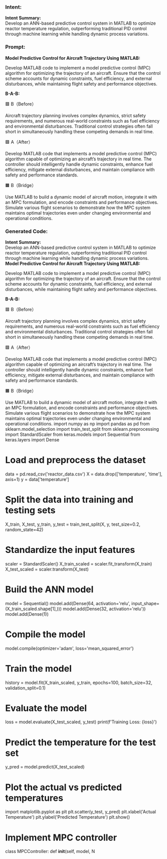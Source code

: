 ### Intent:
**Intent Summary:**  
Develop an ANN-based predictive control system in MATLAB to optimize reactor temperature regulation, outperforming traditional PID control through machine learning while handling dynamic process variations.

### Prompt:
**Model Predictive Control for Aircraft Trajectory Using MATLAB:**

Develop MATLAB code to implement a model predictive control (MPC) algorithm for optimizing the trajectory of an aircraft. Ensure that the control scheme accounts for dynamic constraints, fuel efficiency, and external disturbances, while maintaining flight safety and performance objectives.

**B-A-B:**

🟥 B（Before）

Aircraft trajectory planning involves complex dynamics, strict safety requirements, and numerous real-world constraints such as fuel efficiency and environmental disturbances. Traditional control strategies often fall short in simultaneously handling these competing demands in real time.

🟩 A（After）

Develop MATLAB code that implements a model predictive control (MPC) algorithm capable of optimizing an aircraft’s trajectory in real time. The controller should intelligently handle dynamic constraints, enhance fuel efficiency, mitigate external disturbances, and maintain compliance with safety and performance standards.

🟧 B（Bridge）

Use MATLAB to build a dynamic model of aircraft motion, integrate it with an MPC formulation, and encode constraints and performance objectives. Simulate various flight scenarios to demonstrate how the MPC system maintains optimal trajectories even under changing environmental and operational conditions.

### Generated Code:
**Intent Summary:**  
Develop an ANN-based predictive control system in MATLAB to optimize reactor temperature regulation, outperforming traditional PID control through machine learning while handling dynamic process variations.
**Model Predictive Control for Aircraft Trajectory Using MATLAB:**

Develop MATLAB code to implement a model predictive control (MPC) algorithm for optimizing the trajectory of an aircraft. Ensure that the control scheme accounts for dynamic constraints, fuel efficiency, and external disturbances, while maintaining flight safety and performance objectives.

**B-A-B:**

🟥 B（Before）

Aircraft trajectory planning involves complex dynamics, strict safety requirements, and numerous real-world constraints such as fuel efficiency and environmental disturbances. Traditional control strategies often fall short in simultaneously handling these competing demands in real time.

🟩 A（After）

Develop MATLAB code that implements a model predictive control (MPC) algorithm capable of optimizing an aircraft’s trajectory in real time. The controller should intelligently handle dynamic constraints, enhance fuel efficiency, mitigate external disturbances, and maintain compliance with safety and performance standards.

🟧 B（Bridge）

Use MATLAB to build a dynamic model of aircraft motion, integrate it with an MPC formulation, and encode constraints and performance objectives. Simulate various flight scenarios to demonstrate how the MPC system maintains optimal trajectories even under changing environmental and operational conditions.
import numpy as np
import pandas as pd
from sklearn.model_selection import train_test_split
from sklearn.preprocessing import StandardScaler
from keras.models import Sequential
from keras.layers import Dense

# Load and preprocess the dataset
data = pd.read_csv('reactor_data.csv')
X = data.drop(['temperature', 'time'], axis=1)
y = data['temperature']

# Split the data into training and testing sets
X_train, X_test, y_train, y_test = train_test_split(X, y, test_size=0.2, random_state=42)

# Standardize the input features
scaler = StandardScaler()
X_train_scaled = scaler.fit_transform(X_train)
X_test_scaled = scaler.transform(X_test)

# Build the ANN model
model = Sequential()
model.add(Dense(64, activation='relu', input_shape=(X_train_scaled.shape[1],)))
model.add(Dense(32, activation='relu'))
model.add(Dense(1))

# Compile the model
model.compile(optimizer='adam', loss='mean_squared_error')

# Train the model
history = model.fit(X_train_scaled, y_train, epochs=100, batch_size=32, validation_split=0.1)

# Evaluate the model
loss = model.evaluate(X_test_scaled, y_test)
print(f'Training Loss: {loss}')

# Predict the temperature for the test set
y_pred = model.predict(X_test_scaled)

# Plot the actual vs predicted temperatures
import matplotlib.pyplot as plt
plt.scatter(y_test, y_pred)
plt.xlabel('Actual Temperature')
plt.ylabel('Predicted Temperature')
plt.show()

# Implement MPC controller
class MPCController:
    def __init__(self, model, N
